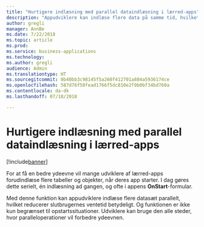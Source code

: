 ```yaml
---
title: "Hurtigere indlæsning med parallel dataindlæsning i lærred-apps"
description: "Appudviklere kan indlæse flere data på samme tid, hvilket reducerer den samlede ventetid for appbrugere."
author: gregli
manager: AnnBe
ms.date: 7/22/2018
ms.topic: article
ms.prod: 
ms.service: business-applications
ms.technology: 
ms.author: gregli
audience: Admin
ms.translationtype: HT
ms.sourcegitcommit: 0b40bb3c98145f5a260f412701a884a5936174ce
ms.openlocfilehash: 587d76f50fead1766f5dc810e2f9b0bf34bd760a
ms.contentlocale: da-dk
ms.lasthandoff: 07/18/2018

---
```

# <a name="faster-load-times-with-parallel-data-loading-in-canvas-apps"></a>Hurtigere indlæsning med parallel dataindlæsning i lærred-apps


[!include[banner](../../includes/banner.md)]

For at få en bedre ydeevne vil mange udviklere af lærred-apps forudindlæse flere tabeller og objekter, når deres app starter. I dag gøres dette serielt, én indlæsning ad gangen, og ofte i appens **OnStart**-formular. 

Med denne funktion kan appudviklere indlæse flere datasæt parallelt, hvilket reducerer slutbrugernes ventetid betydeligt.  Og funktionen er ikke kun begrænset til opstartssituationer. Udviklere kan bruge den alle steder, hvor paralleloperationer vil forbedre ydeevnen.

